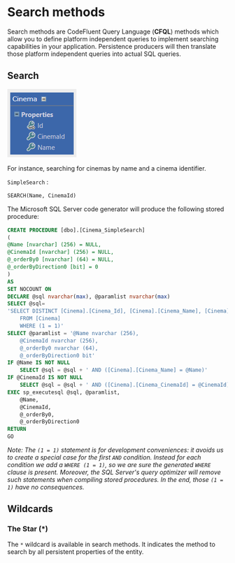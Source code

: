 # Search methods

Search methods are CodeFluent Query Language (**CFQL**) methods which allow you to define platform independent queries to implement searching capabilities in your application. Persistence producers will then translate those platform independent queries into actual SQL queries.

## Search

![](img/cfql-03.png)

For instance, searching for cinemas by name and a cinema identifier.

```SimpleSearch``` :

```sql
SEARCH(Name, CinemaId)
```

The Microsoft SQL Server code generator will produce the following stored procedure:

```sql
CREATE PROCEDURE [dbo].[Cinema_SimpleSearch]
(
@Name [nvarchar] (256) = NULL,
@CinemaId [nvarchar] (256) = NULL,
@_orderBy0 [nvarchar] (64) = NULL,
@_orderByDirection0 [bit] = 0
)
AS
SET NOCOUNT ON
DECLARE @sql nvarchar(max), @paramlist nvarchar(max)
SELECT @sql=
'SELECT DISTINCT [Cinema].[Cinema_Id], [Cinema].[Cinema_Name], [Cinema].[Cinema_CinemaId]
    FROM [Cinema]
    WHERE (1 = 1)'
SELECT @paramlist = '@Name nvarchar (256),
    @CinemaId nvarchar (256),
    @_orderBy0 nvarchar (64),
    @_orderByDirection0 bit'
IF @Name IS NOT NULL
    SELECT @sql = @sql + ' AND ([Cinema].[Cinema_Name] = @Name)'
IF @CinemaId IS NOT NULL
    SELECT @sql = @sql + ' AND ([Cinema].[Cinema_CinemaId] = @CinemaId)'
EXEC sp_executesql @sql, @paramlist,
    @Name,
    @CinemaId,
    @_orderBy0,
    @_orderByDirection0
RETURN
GO
```

*Note: The ```(1 = 1)``` statement is for development conveniences: it avoids us to create a special case for the first ```AND``` condition. Instead for each condition we add a ```WHERE (1 = 1)```, so we are sure the generated ```WHERE``` clause is present. Moreover, the SQL Server's query optimizer will remove such statements when compiling stored procedures. In the end, those ```(1 = 1)``` have no consequences.*

## Wildcards

### The Star (*)

The ```*``` wildcard is available in search methods. It indicates the method to search by all persistent properties of the entity.